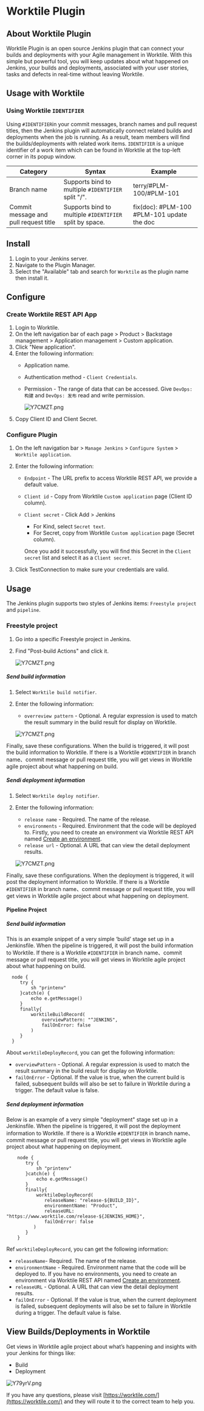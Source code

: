 # Worktile Plugin

## About Worktile Plugin

 Worktile Plugin is an open source Jenkins plugin that can connect your builds and deployments with your Agile management in Worktile. With this simple but powerful tool, you will keep updates about what happened on Jenkins, your builds and deployments, associated with your user stories, tasks and defects in real-time without leaving Worktile.

## Usage with Worktile

### Using Worktile `IDENTIFIER`

Using `#IDENTIFIER`in your commit messages, branch names and pull request titles, then the Jenkins plugin will automatically connect related builds and deployments when the job is running. As a result, team members will find the builds/deployments with related work items. `IDENTIFIER` is a unique identifier of a work item which can be found in Worktile at the top-left corner in its popup window.

Category|Syntax|Example
---| --- | ---
Branch name| Supports bind to multiple `#IDENTIFIER` split "/".| terry/#PLM-100/#PLM-101
Commit message and pull request title|Supports bind to multiple `#IDENTIFIER` split by space.|fix(doc): #PLM-100 #PLM-101 update the doc

## Install

   1. Login to your Jenkins server.
   2. Navigate to the Plugin Manager.
   3. Select the "Available" tab and search for `Worktile` as the plugin name then install it.

## Configure

### Create Worktile REST API App

1. Login to Worktile.
2. On the left navigation bar of each page > Product > Backstage management > Application management > Custom application.
3. Click "New application".
4. Enter the following information:
   - Application name.
   - Authentication method - `Client Credentials`.
   - Permission - The range of data that can be accessed. Give `DevOps: 构建` and `DevOps: 发布` read and write permission.

     ![Y7CMZT.png](https://s1.ax1x.com/2020/05/20/YofgXV.png)
5. Copy Client ID and Client Secret.

### Configure Plugin

1. On the left navigation bar > `Manage Jenkins` > `Configure System` > `Worktile application`.
2. Enter the following information:
    - `Endpoint` - The URL prefix to access Worktile REST API, we provide a default value.
    - `Client id` - Copy from Worktile `Custom application` page (Client ID column).
    - `Client secret` - Click Add > Jenkins
      - For Kind, select `Secret text`.
      - For Secret, copy from Worktile `Custom application` page (Secret column).

      Once you add it successfully, you will find this Secret in the `Client secret` list and select it as a `Client secret`.

3. Click TestConnection to make sure your credentials are valid.

## Usage

The Jenkins plugin supports two styles of Jenkins items: `Freestyle project` and `pipeline`.

### Freestyle project

  1. Go into a specific Freestyle project in Jenkins.
  2. Find "Post-build Actions" and click it.

      ![Y7CMZT.png](https://s1.ax1x.com/2020/05/20/YTKgF1.png)

##### Send build information

   1. Select `Worktile build notifier`.
   2. Enter the following information:
  
       - `overreview pattern` - Optional. A regular expression is used to match the result summary in the build result for display on Worktile.

       ![Y7CMZT.png](https://s1.ax1x.com/2020/05/20/YTM27j.png)

  Finally, save these configurations. When the build is triggered, it will post the build information to Worktile. If there is a Worktile `#IDENTIFIER` in branch name、commit message or pull request title, you will get views in Worktile agile project about what happening on build.

##### Sendi deployment information

   1. Select `Worktile deploy notifier`.
   2. Enter the following information:

       - `release name` - Required. The name of the release.
       - `environments` - Required. Environment that the code will be deployed to. Firstly, you need to create an environment via Worktile REST API named [Create an environment](https://open.worktile.com/#api-%E7%8E%AF%E5%A2%83).
       - `release url` - Optional. A URL that can view the detail deployment results.

        ![Y7CMZT.png](https://s1.ax1x.com/2020/05/20/Y7CMZT.png)

  Finally, save these configurations. When the deployment is triggered, it will post the deployment information to Worktile. If there is a Worktile `#IDENTIFIER` in branch name、commit message or pull request title, you will get views in Worktile agile project about what happening on deployment.

#### Pipeline Project

##### Send build information

  This is an example snippet of a very simple ‘build’ stage set up in a Jenkinsfile. When the pipeline is triggered, it will post the build information to Worktile. If there is a Worktile `#IDENTIFIER` in branch name、commit message or pull request title, you will get views in Worktile agile project about what happening on build.

  ``` syntaxhighlighter-pre
    node {
       try {
           sh "printenv"
       }catch(e) {
           echo e.getMessage()
       }
       finally{
           worktileBuildRecord(
               overviewPattern: "^JENKINS",
               failOnError: false
           )
       }
    }
  ```


  About `worktileDeployRecord`, you can get the following information:

- `overviewPattern` - Optional. A regular expression is used to match the result summary in the build result for display on Worktile.
- `failOnError` - Optional. If the value is true, when the current build is failed, subsequent builds will also be set to failure in Worktile during a trigger. The default value is false.

##### Send deployment information

  Below is an example of a very simple "deployment" stage set up in a Jenkinsfile. When the pipeline is triggered, it will post the deployment information to Worktile. If there is a Worktile `#IDENTIFIER` in branch name、commit message or pull request title, you will get views in Worktile agile project about what happening on deployment.

```syntaxhighlighter-pre
    node {
       try {
           sh "printenv"
       }catch(e) {
           echo e.getMessage()
       }
       finally{
           worktileDeployRecord(
              releaseName: "release-${BUILD_ID}",
              environmentName: "Product",
              releaseURL: "https://www.worktile.com/release-${JENKINS_HOME}",
              failOnError: false
          )
       }
    }
  ```

  Ref `worktileDeployRecord`, you can get the following information:

- `releaseName`- Required. The name of the release.
- `environmentName` - Required. Environment name that the code will be deployed to. If you have no environments, you need to create an environment via Worktile REST API named [Create an environment](https://open.worktile.com/#api-%E7%8E%AF%E5%A2%83).
- `releaseURL` - Optional. A URL that can view the detail deployment results.
- `failOnError` - Optional. If the value is true, when the current deployment is failed, subsequent deployments will also be set to failure in Worktile during a trigger. The default value is false.

## View Builds/Deployments in Worktile

Get views in Worktile agile project about what’s happening and insights with your Jenkins for things like:

- Build
- Deployment

![Y79yrV.png](https://s1.ax1x.com/2020/05/20/Y79yrV.png)

If you have any questions, please visit [https://worktile.com/](https://worktile.com/) and they will route it to the correct team to help you.
